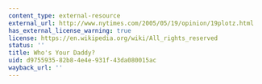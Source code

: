 ```yaml
---
content_type: external-resource
external_url: http://www.nytimes.com/2005/05/19/opinion/19plotz.html
has_external_license_warning: true
license: https://en.wikipedia.org/wiki/All_rights_reserved
status: ''
title: Who's Your Daddy?
uid: d9755935-82b8-4e4e-931f-43da080015ac
wayback_url: ''
---
```

